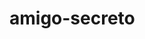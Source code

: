 # amigo-secreto
<Imagen amigo secreto="450" height="277" alt="amigo-secreto" src="https://github.com/user-attachments/assets/7bfd71c2-6587-4697-a4a0-5ec65ce1aefa" />
